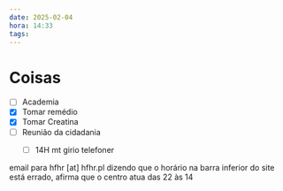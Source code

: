 ```yaml
---
date: 2025-02-04
hora: 14:33
tags:
---
```





# Coisas
- [ ] Academia
- [x] Tomar remédio
- [x] Tomar Creatina
- [ ] Reunião da cidadania 
	- [ ] 14H
mt girio
telefoner


email para hfhr [at] hfhr.pl dizendo que o horário na barra inferior do site está errado, afirma que o centro atua das 22 às 14

